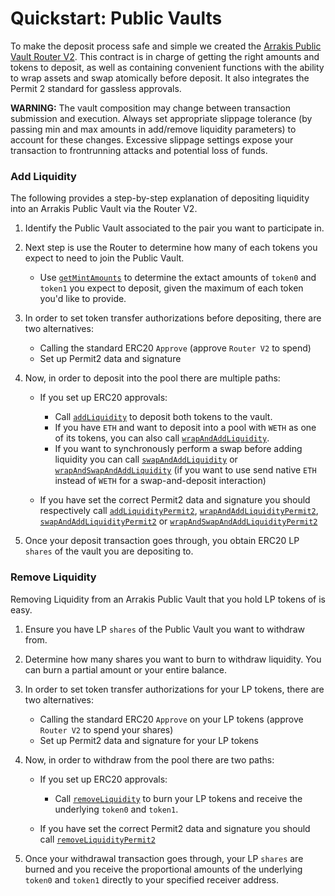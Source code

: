 # Quickstart: Public Vaults

To make the deposit process safe and simple we created the [Arrakis Public Vault Router V2](../../../text/arrakisModular/technicalReference/routers/contract.ArrakisPublicVaultRouterV2.md). This contract is in charge of getting the right amounts and tokens to deposit, as well as containing convenient functions with the ability to wrap assets and swap atomically before deposit. It also integrates the Permit 2 standard for gassless approvals.

<div class="warning">
<b>WARNING:</b> The vault composition may change between transaction submission and execution. Always set appropriate slippage tolerance (by passing min and max amounts in add/remove liquidity parameters) to account for these changes. Excessive slippage settings expose your transaction to frontrunning attacks and potential loss of funds.
</div>

### Add Liquidity

The following provides a step-by-step explanation of depositing liquidity into an Arrakis Public Vault via the Router V2.

1. Identify the Public Vault associated to the pair you want to participate in.

2. Next step is use the Router to determine how many of each tokens you expect to need to join the Public Vault.

   - Use [`getMintAmounts`](../../arrakisModular/technicalReference/routers/contract.ArrakisPublicVaultRouterV2.md#getmintamounts) to determine the extact amounts of `token0` and `token1` you expect to deposit, given the maximum of each token you'd like to provide.

3. In order to set token transfer authorizations before depositing, there are two alternatives:

   - Calling the standard ERC20 `Approve` (approve `Router V2` to spend)
   - Set up Permit2 data and signature

4. Now, in order to deposit into the pool there are multiple paths:

   - If you set up ERC20 approvals:

     - Call [`addLiquidity`](../../arrakisModular/technicalReference/routers/contract.ArrakisPublicVaultRouterV2.md#addliquidity) to deposit both tokens to the vault.
     - If you have `ETH` and want to deposit into a pool with `WETH` as one of its tokens, you can also call [`wrapAndAddLiquidity`](../../arrakisModular/technicalReference/routers/contract.ArrakisPublicVaultRouterV2.md#wrapandaddliquidity).
     - If you want to synchronously perform a swap before adding liquidity you can call [`swapAndAddLiquidity`](../../arrakisModular/technicalReference/routers/contract.ArrakisPublicVaultRouterV2.md#swapandaddliquidity) or [`wrapAndSwapAndAddLiquidity`](../../arrakisModular/technicalReference/routers/contract.ArrakisPublicVaultRouterV2.md#wrapandswapandaddliquidity) (if you want to use send native `ETH` instead of `WETH` for a swap-and-deposit interaction)

   - If you have set the correct Permit2 data and signature you should respectively call [`addLiquidityPermit2`](../../arrakisModular/technicalReference/routers/contract.ArrakisPublicVaultRouterV2.md#addliquiditypermit2),
     [`wrapAndAddLiquidityPermit2`](../../arrakisModular/technicalReference/routers/contract.ArrakisPublicVaultRouterV2.md#wrapandaddliquiditypermit2), [`swapAndAddLiquidityPermit2`](../../arrakisModular/technicalReference/routers/contract.ArrakisPublicVaultRouterV2.md#swapandaddliquiditypermit2) or [`wrapAndSwapAndAddLiquidityPermit2`](../../arrakisModular/technicalReference/routers/contract.ArrakisPublicVaultRouterV2.md#wrapandswapandaddliquiditypermit2)

5. Once your deposit transaction goes through, you obtain ERC20 LP `shares` of the vault you are depositing to.

### Remove Liquidity

Removing Liquidity from an Arrakis Public Vault that you hold LP tokens of is easy.

1. Ensure you have LP `shares` of the Public Vault you want to withdraw from.

2. Determine how many shares you want to burn to withdraw liquidity. You can burn a partial amount or your entire balance.

3. In order to set token transfer authorizations for your LP tokens, there are two alternatives:

   - Calling the standard ERC20 `Approve` on your LP tokens (approve `Router V2` to spend your shares)
   - Set up Permit2 data and signature for your LP tokens

4. Now, in order to withdraw from the pool there are two paths:

   - If you set up ERC20 approvals:

     - Call [`removeLiquidity`](../../arrakisModular/technicalReference/routers/contract.ArrakisPublicVaultRouterV2.md#removeliquidity) to burn your LP tokens and receive the underlying `token0` and `token1`.

   - If you have set the correct Permit2 data and signature you should call [`removeLiquidityPermit2`](../../arrakisModular/technicalReference/routers/contract.ArrakisPublicVaultRouterV2.md#removeliquiditypermit2)

5. Once your withdrawal transaction goes through, your LP `shares` are burned and you receive the proportional amounts of the underlying `token0` and `token1` directly to your specified receiver address.
